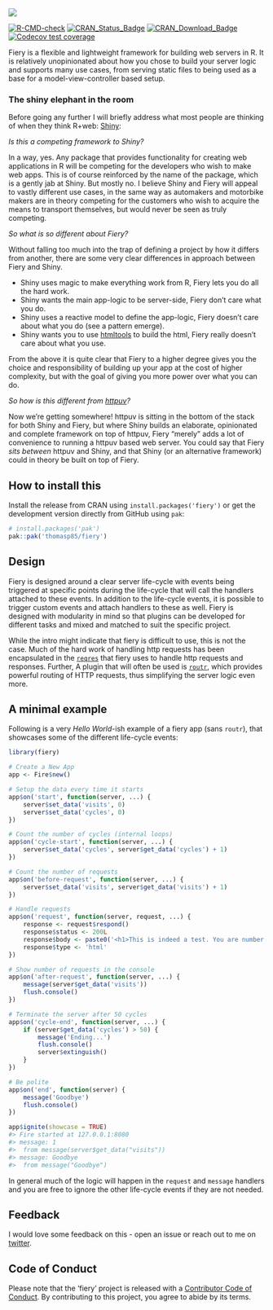 
<!-- README.md is generated from README.Rmd. Please edit that file -->

<img src="man/figures/fiery.png"/>

<!-- badges: start -->

[![R-CMD-check](https://github.com/thomasp85/fiery/actions/workflows/R-CMD-check.yaml/badge.svg)](https://github.com/thomasp85/fiery/actions/workflows/R-CMD-check.yaml)
[![CRAN_Status_Badge](http://www.r-pkg.org/badges/version-ago/fiery)](https://cran.r-project.org/package=fiery)
[![CRAN_Download_Badge](http://cranlogs.r-pkg.org/badges/fiery)](https://cran.r-project.org/package=fiery)
[![Codecov test
coverage](https://codecov.io/gh/thomasp85/fiery/branch/main/graph/badge.svg)](https://app.codecov.io/gh/thomasp85/fiery?branch=main)
<!-- badges: end -->

Fiery is a flexible and lightweight framework for building web servers
in R. It is relatively unopinionated about how you chose to build your
server logic and supports many use cases, from serving static files to
being used as a base for a model-view-controller based setup.

### The shiny elephant in the room

Before going any further I will briefly address what most people are
thinking of when they think R+web:
[Shiny](https://github.com/rstudio/shiny):

*Is this a competing framework to Shiny?*

In a way, yes. Any package that provides functionality for creating web
applications in R will be competing for the developers who wish to make
web apps. This is of course reinforced by the name of the package, which
is a gently jab at Shiny. But mostly no. I believe Shiny and Fiery will
appeal to vastly different use cases, in the same way as automakers and
motorbike makers are in theory competing for the customers who wish to
acquire the means to transport themselves, but would never be seen as
truly competing.

*So what is so different about Fiery?*

Without falling too much into the trap of defining a project by how it
differs from another, there are some very clear differences in approach
between Fiery and Shiny.

- Shiny uses magic to make everything work from R, Fiery lets you do all
  the hard work.
- Shiny wants the main app-logic to be server-side, Fiery don’t care
  what you do.
- Shiny uses a reactive model to define the app-logic, Fiery doesn’t
  care about what you do (see a pattern emerge).
- Shiny wants you to use
  [htmltools](https://github.com/rstudio/htmltools) to build the html,
  Fiery really doesn’t care about what you use.

From the above it is quite clear that Fiery to a higher degree gives you
the choice and responsibility of building up your app at the cost of
higher complexity, but with the goal of giving you more power over what
you can do.

*So how is this different from
[httpuv](https://github.com/rstudio/httpuv)?*

Now we’re getting somewhere! httpuv is sitting in the bottom of the
stack for both Shiny and Fiery, but where Shiny builds an elaborate,
opinionated and complete framework on top of httpuv, Fiery “merely” adds
a lot of convenience to running a httpuv based web server. You could say
that Fiery *sits between* httpuv and Shiny, and that Shiny (or an
alternative framework) could in theory be built on top of Fiery.

## How to install this

Install the release from CRAN using `install.packages('fiery')` or get
the development version directly from GitHub using `pak`:

``` r
# install.packages('pak')
pak::pak('thomasp85/fiery')
```

## Design

Fiery is designed around a clear server life-cycle with events being
triggered at specific points during the life-cycle that will call the
handlers attached to these events. In addition to the life-cycle events,
it is possible to trigger custom events and attach handlers to these as
well. Fiery is designed with modularity in mind so that plugins can be
developed for different tasks and mixed and matched to suit the specific
project.

While the intro might indicate that fiery is difficult to use, this is
not the case. Much of the hard work of handling http requests has been
encapsulated in the [`reqres`](https://github.com/thomasp85/reqres) that
fiery uses to handle http requests and responses. Further, A plugin that
will often be used is [`routr`](https://github.com/thomasp85/routr),
which provides powerful routing of HTTP requests, thus simplifying the
server logic even more.

## A minimal example

Following is a very *Hello World*-ish example of a fiery app (sans
`routr`), that showcases some of the different life-cycle events:

``` r
library(fiery)

# Create a New App
app <- Fire$new()

# Setup the data every time it starts
app$on('start', function(server, ...) {
    server$set_data('visits', 0)
    server$set_data('cycles', 0)
})

# Count the number of cycles (internal loops)
app$on('cycle-start', function(server, ...) {
    server$set_data('cycles', server$get_data('cycles') + 1)
})

# Count the number of requests
app$on('before-request', function(server, ...) {
    server$set_data('visits', server$get_data('visits') + 1)
})

# Handle requests
app$on('request', function(server, request, ...) {
    response <- request$respond()
    response$status <- 200L
    response$body <- paste0('<h1>This is indeed a test. You are number ', server$get_data('visits'), '</h1>')
    response$type <- 'html'
})

# Show number of requests in the console
app$on('after-request', function(server, ...) {
    message(server$get_data('visits'))
    flush.console()
})

# Terminate the server after 50 cycles
app$on('cycle-end', function(server, ...) {
    if (server$get_data('cycles') > 50) {
        message('Ending...')
        flush.console()
        server$extinguish()
    }
})

# Be polite
app$on('end', function(server) {
    message('Goodbye')
    flush.console()
})

app$ignite(showcase = TRUE)
#> Fire started at 127.0.0.1:8080
#> message: 1
#>  from message(server$get_data("visits"))
#> message: Goodbye
#>  from message("Goodbye")
```

In general much of the logic will happen in the `request` and `message`
handlers and you are free to ignore the other life-cycle events if they
are not needed.

## Feedback

I would love some feedback on this - open an issue or reach out to me on
[twitter](https://twitter.com/thomasp85).

## Code of Conduct

Please note that the ‘fiery’ project is released with a [Contributor
Code of Conduct](https://fiery.data-imaginist.com/CODE_OF_CONDUCT.html).
By contributing to this project, you agree to abide by its terms.
